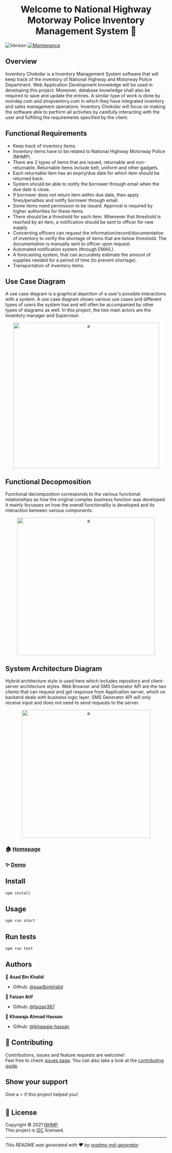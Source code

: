 <h1 align="center">Welcome to National Highway Motorway Police Inventory Management System 👋</h1>
<p>
  <img alt="Version" src="https://img.shields.io/badge/version-1.0.0-blue.svg?cacheSeconds=2592000" />
  <a href="https://github.com/asadbinkhalid/SE-Project/graphs/commit-activity" target="_blank">
    <img alt="Maintenance" src="https://img.shields.io/badge/Maintained%3F-yes-green.svg" />
  </a>
</p>

## Overview

Inventory Chokidar is a Inventory Management System software that will keep track of
the inventory of National Highway and Motorway Police Department. Web Application
Development knowledge will be used in developing this project. Moreover, database
knowledge shall also be required to save and update the entries. A similar type of work is done
by monday.com and shopventory.com in which they have integrated inventory and sales
management operations. Inventory Chokidar will focus on making the software able to perform
all activities by carefully interacting with the user and fulfilling the requirements specified by
the client.

## Functional Requirements

- Keep track of inventory items.
- Inventory items have to be related to National Highway Motorway Police (NHMP).
- There are 2 types of items that are issued, returnable and non-returnable. Returnable
items include belt, uniform and other gadgets.
- Each returnable item has an expiry/due date for which item should be returned back.
- System should be able to notify the borrower through email when the due date is close.
- If borrower does not return item within due date, then apply fines/penalties and notify
borrower through email.
- Some items need permission to be issued. Approval is required by higher authorities
for these items.
- There should be a threshold for each item. Whenever that threshold is reached by an
item, a notification should be sent to officer for new supply.
- Concerning officers can request the information/record/documentation of inventory to
verify the shortage of items that are below threshold. The documentation is manually
sent to officer upon request.
- Automated notification system (through EMAIL).
- A forecasting system, that can accurately estimate the amount of supplies needed for a
period of time (to prevent shortage).
- Transportation of inventory items.

## Use Case Diagram

A use case diagram is a graphical depiction of a user's possible interactions with a system. A use case diagram shows various use cases and different types of users the system has and will often be accompanied by other types of diagrams as well. In this project, the two main actors are the Inventory manager and Supervisor.

<p align="center">
  <img width="455" alt="a" src="https://user-images.githubusercontent.com/54681019/120927503-7317df00-c6fa-11eb-8afd-9ab3cb2080b4.PNG">
</p>

## Functional Decopmosition

Functional decomposition corresponds to the various functional relationships as how the original complex business function was developed. It mainly focusses on how the overall functionality is developed and its interaction between various components.

<p align="center">
  <img width="430" alt="a" src="https://user-images.githubusercontent.com/54681019/120927645-018c6080-c6fb-11eb-894e-77d607b5171f.PNG">
</p>

## System Architecture Diagram

Hybrid architecture style is used here which includes repository and client-server architecture styles. Web Browser and SMS Generator API are the two clients that can request and get response from Application server, which on backend deals with business logic layer. SMS Generator API will only receive input and does not need to send requests to
the server.

<p align="center">
  <img width="401" alt="a" src="https://user-images.githubusercontent.com/54681019/120927686-297bc400-c6fb-11eb-8a9f-a555bb0036fd.PNG">
</p>

### 🏠 [Homepage](https://github.com/asadbinkhalid/Inventory-Chokidar)

### ✨ [Demo](https://radiant-depths-70569.herokuapp.com/)

## Install

```sh
npm install
```

## Usage

```sh
npm run start
```

## Run tests

```sh
npm run test
```

## Authors

👤 **Asad Bin Khalid**

* Github: [@asadbinkhalid](https://github.com/asadbinkhalid)

👤 **Faizan Atif**

* Github: [@faizan387](https://github.com/faizan387)

👤 **Khawaja Ahmad Hassan**

* Github: [@ikhawaja-hassan](https://github.com/ikhawaja-hassan)

## 🤝 Contributing

Contributions, issues and feature requests are welcome!<br />Feel free to check [issues page](https://github.com/asadbinkhalid/SE-Project/issues). You can also take a look at the [contributing guide](https://github.com/asadbinkhalid/SE-Project/blob/master/CONTRIBUTING.md).

## Show your support

Give a ⭐️ if this project helped you!

## 📝 License

Copyright © 2021 [NHMP](https://github.com/asadbinkhalid).<br />
This project is [ISC](https://github.com/asadbinkhalid/SE-Project/blob/master/LICENSE) licensed.

***
_This README was generated with ❤️ by [readme-md-generator](https://github.com/kefranabg/readme-md-generator)_
